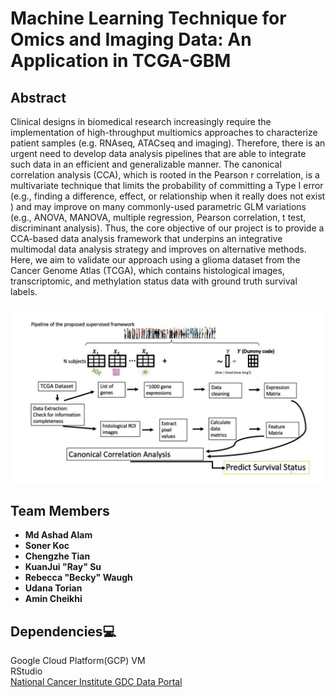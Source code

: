 # Machine Learning Technique for Omics and Imaging Data: An Application in TCGA-GBM
## Abstract  
Clinical designs in biomedical research increasingly require the implementation of high-throughput multiomics approaches to characterize patient samples (e.g. RNAseq, ATACseq and imaging). Therefore, there is an urgent need to develop data analysis pipelines that are able to integrate such data in an efficient and generalizable manner. The canonical correlation analysis (CCA), which is rooted in the Pearson r correlation, is a multivariate technique that limits the probability of committing a Type I error (e.g., finding a difference, effect, or relationship when it really does not exist ) and may improve on many commonly-used parametric GLM variations (e.g., ANOVA, MANOVA, multiple regression, Pearson correlation, t test, discriminant analysis). Thus, the core objective of our project is to provide a CCA-based data analysis framework that underpins an integrative multimodal data analysis strategy and improves on alternative methods. Here, we aim to validate our approach using a glioma dataset from the Cancer Genome Atlas (TCGA), which contains histological images, transcriptomic, and methylation status data with ground truth survival labels.

![alt text](https://github.com/STRIDES-Codes/Applying-machine-learning-techniques-to-omics-and-imaging-data-to-model-complex-traits/blob/main/Images/CSHL2020_readme_images_workflow.png?raw=true)

## Team Members  
- **Md Ashad Alam**
- **Soner Koc**
- **Chengzhe Tian**
- **KuanJui "Ray" Su**
- **Rebecca "Becky" Waugh**
- **Udana Torian**
- **Amin Cheikhi**


## Dependencies:computer:
Google Cloud Platform(GCP) VM  
RStudio  
[National Cancer Institute GDC Data Portal](https://portal.gdc.cancer.gov/)  
